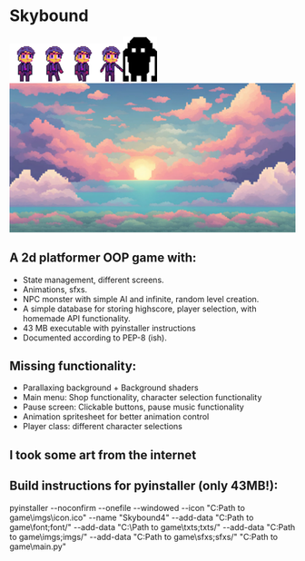 # Skybound
![Skybound Logo](imgs/char5.png)![Skybound Logo](imgs/char4_7.png)![Skybound Logo](imgs/char5_2.png)![Skybound Logo](imgs/jumping_r.png)![Skybound Logo](imgs/Mob3.png)
![Skybound Logo](imgs/sky2.png)
## A 2d platformer OOP game with:
- State management, different screens.
- Animations, sfxs.
- NPC monster with simple AI and infinite, random level creation.
- A simple database for storing highscore, player selection, 
with homemade API functionality.
- 43 MB executable with pyinstaller instructions
- Documented according to PEP-8 (ish).

## Missing functionality:
- Parallaxing background + Background shaders
- Main menu: Shop functionality, character selection functionality
- Pause screen: Clickable buttons, pause music functionality
- Animation spritesheet for better animation control
- Player class: different character selections

## I took some art from the internet


## Build instructions for pyinstaller (only 43MB!):

pyinstaller --noconfirm --onefile --windowed --icon "C:Path to game\imgs\icon.ico" --name "Skybound4" --add-data "C:Path to game\font;font/" --add-data "C:\Path to game\txts;txts/" --add-data "C:Path to game\imgs;imgs/" --add-data "C:Path to game\sfxs;sfxs/"  "C:Path to game\main.py"
